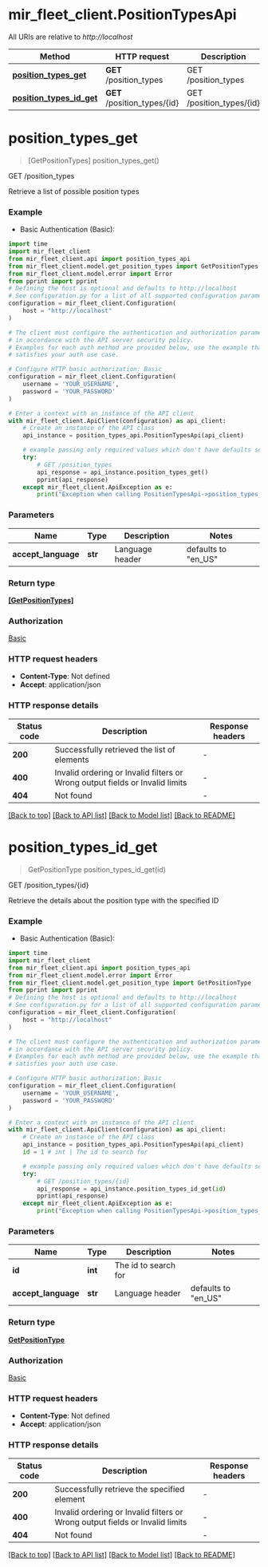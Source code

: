 # mir_fleet_client.PositionTypesApi

All URIs are relative to *http://localhost*

Method | HTTP request | Description
------------- | ------------- | -------------
[**position_types_get**](PositionTypesApi.md#position_types_get) | **GET** /position_types | GET /position_types
[**position_types_id_get**](PositionTypesApi.md#position_types_id_get) | **GET** /position_types/{id} | GET /position_types/{id}


# **position_types_get**
> [GetPositionTypes] position_types_get()

GET /position_types

Retrieve a list of possible position types

### Example

* Basic Authentication (Basic):

```python
import time
import mir_fleet_client
from mir_fleet_client.api import position_types_api
from mir_fleet_client.model.get_position_types import GetPositionTypes
from mir_fleet_client.model.error import Error
from pprint import pprint
# Defining the host is optional and defaults to http://localhost
# See configuration.py for a list of all supported configuration parameters.
configuration = mir_fleet_client.Configuration(
    host = "http://localhost"
)

# The client must configure the authentication and authorization parameters
# in accordance with the API server security policy.
# Examples for each auth method are provided below, use the example that
# satisfies your auth use case.

# Configure HTTP basic authorization: Basic
configuration = mir_fleet_client.Configuration(
    username = 'YOUR_USERNAME',
    password = 'YOUR_PASSWORD'
)

# Enter a context with an instance of the API client
with mir_fleet_client.ApiClient(configuration) as api_client:
    # Create an instance of the API class
    api_instance = position_types_api.PositionTypesApi(api_client)

    # example passing only required values which don't have defaults set
    try:
        # GET /position_types
        api_response = api_instance.position_types_get()
        pprint(api_response)
    except mir_fleet_client.ApiException as e:
        print("Exception when calling PositionTypesApi->position_types_get: %s\n" % e)
```


### Parameters

Name | Type | Description  | Notes
------------- | ------------- | ------------- | -------------
 **accept_language** | **str**| Language header | defaults to "en_US"

### Return type

[**[GetPositionTypes]**](GetPositionTypes.md)

### Authorization

[Basic](../README.md#Basic)

### HTTP request headers

 - **Content-Type**: Not defined
 - **Accept**: application/json


### HTTP response details

| Status code | Description | Response headers |
|-------------|-------------|------------------|
**200** | Successfully retrieved the list of elements |  -  |
**400** | Invalid ordering or Invalid filters or Wrong output fields or Invalid limits |  -  |
**404** | Not found |  -  |

[[Back to top]](#) [[Back to API list]](../README.md#documentation-for-api-endpoints) [[Back to Model list]](../README.md#documentation-for-models) [[Back to README]](../README.md)

# **position_types_id_get**
> GetPositionType position_types_id_get(id)

GET /position_types/{id}

Retrieve the details about the position type with the specified ID

### Example

* Basic Authentication (Basic):

```python
import time
import mir_fleet_client
from mir_fleet_client.api import position_types_api
from mir_fleet_client.model.error import Error
from mir_fleet_client.model.get_position_type import GetPositionType
from pprint import pprint
# Defining the host is optional and defaults to http://localhost
# See configuration.py for a list of all supported configuration parameters.
configuration = mir_fleet_client.Configuration(
    host = "http://localhost"
)

# The client must configure the authentication and authorization parameters
# in accordance with the API server security policy.
# Examples for each auth method are provided below, use the example that
# satisfies your auth use case.

# Configure HTTP basic authorization: Basic
configuration = mir_fleet_client.Configuration(
    username = 'YOUR_USERNAME',
    password = 'YOUR_PASSWORD'
)

# Enter a context with an instance of the API client
with mir_fleet_client.ApiClient(configuration) as api_client:
    # Create an instance of the API class
    api_instance = position_types_api.PositionTypesApi(api_client)
    id = 1 # int | The id to search for

    # example passing only required values which don't have defaults set
    try:
        # GET /position_types/{id}
        api_response = api_instance.position_types_id_get(id)
        pprint(api_response)
    except mir_fleet_client.ApiException as e:
        print("Exception when calling PositionTypesApi->position_types_id_get: %s\n" % e)
```


### Parameters

Name | Type | Description  | Notes
------------- | ------------- | ------------- | -------------
 **id** | **int**| The id to search for |
 **accept_language** | **str**| Language header | defaults to "en_US"

### Return type

[**GetPositionType**](GetPositionType.md)

### Authorization

[Basic](../README.md#Basic)

### HTTP request headers

 - **Content-Type**: Not defined
 - **Accept**: application/json


### HTTP response details

| Status code | Description | Response headers |
|-------------|-------------|------------------|
**200** | Successfully retrieve the specified element |  -  |
**400** | Invalid ordering or Invalid filters or Wrong output fields or Invalid limits |  -  |
**404** | Not found |  -  |

[[Back to top]](#) [[Back to API list]](../README.md#documentation-for-api-endpoints) [[Back to Model list]](../README.md#documentation-for-models) [[Back to README]](../README.md)

